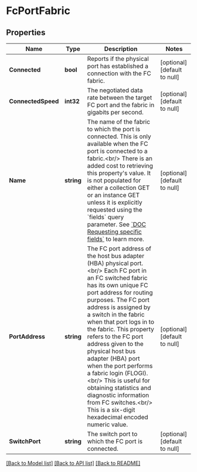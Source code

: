# FcPortFabric

## Properties
Name | Type | Description | Notes
------------ | ------------- | ------------- | -------------
**Connected** | **bool** | Reports if the physical port has established a connection with the FC fabric.  | [optional] [default to null]
**ConnectedSpeed** | **int32** | The negotiated data rate between the target FC port and the fabric in gigabits per second.  | [optional] [default to null]
**Name** | **string** | The name of the fabric to which the port is connected. This is only available when the FC port is connected to a fabric.&lt;br/&gt; There is an added cost to retrieving this property&#39;s value. It is not populated for either a collection GET or an instance GET unless it is explicitly requested using the &#x60;fields&#x60; query parameter. See [&#x60;DOC Requesting specific fields&#x60;](#docs-docs-Requesting-specific-fields) to learn more.  | [optional] [default to null]
**PortAddress** | **string** | The FC port address of the host bus adapter (HBA) physical port.&lt;br/&gt; Each FC port in an FC switched fabric has its own unique FC port address for routing purposes. The FC port address is assigned by a switch in the fabric when that port logs in to the fabric. This property refers to the FC port address given to the physical host bus adapter (HBA) port when the port performs a fabric login (FLOGI).&lt;br/&gt; This is useful for obtaining statistics and diagnostic information from FC switches.&lt;br/&gt; This is a six-digit hexadecimal encoded numeric value.  | [optional] [default to null]
**SwitchPort** | **string** | The switch port to which the FC port is connected.  | [optional] [default to null]

[[Back to Model list]](../README.md#documentation-for-models) [[Back to API list]](../README.md#documentation-for-api-endpoints) [[Back to README]](../README.md)


